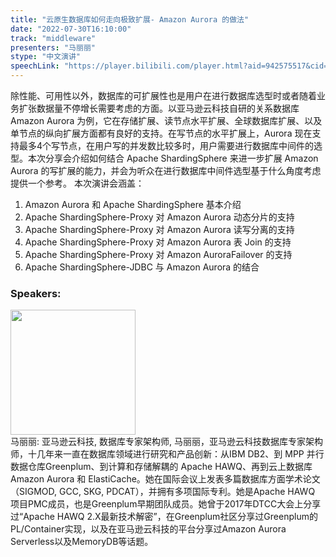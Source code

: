 ```yaml
---
title: "云原生数据库如何走向极致扩展- Amazon Aurora 的做法"
date: "2022-07-30T16:10:00"
track: "middleware"
presenters: "马丽丽"
stype: "中文演讲"
speechLink: "https://player.bilibili.com/player.html?aid=942575517&cid=817760221&page=1"
---
```

除性能、可用性以外，数据库的可扩展性也是用户在进行数据库选型时或者随着业务扩张数据量不停增长需要考虑的方面。以亚马逊云科技自研的关系数据库 Amazon Aurora 为例，它在存储扩展、读节点水平扩展、全球数据库扩展、以及单节点的纵向扩展方面都有良好的支持。在写节点的水平扩展上，Aurora 现在支持最多4个写节点，在用户写的并发数比较多时，用户需要进行数据库中间件的选型。本次分享会介绍如何结合 Apache ShardingSphere 来进一步扩展 Amazon Aurora 的写扩展的能力，并会为听众在进行数据库中间件选型基于什么角度考虑提供一个参考。
本次演讲会涵盖：
1. Amazon Aurora 和 Apache ShardingSphere 基本介绍
2. Apache ShardingSphere-Proxy 对 Amazon Aurora 动态分片的支持
3. Apache ShardingSphere-Proxy 对 Amazon Aurora 读写分离的支持
4. Apache ShardingSphere-Proxy 对 Amazon Aurora 表 Join 的支持
5. Apache ShardingSphere-Proxy 对 Amazon AuroraFailover 的支持
6. Apache ShardingSphere-JDBC 与 Amazon Aurora 的结合
 ### Speakers: 
 <img src="images/speaker/1200.png" width="200" /><br>马丽丽: 亚马逊云科技, 数据库专家架构师, 马丽丽，亚马逊云科技数据库专家架构师，十几年来一直在数据库领域进行研究和产品创新：从IBM DB2、到 MPP 并行数据仓库Greenplum、到计算和存储解耦的 Apache HAWQ、再到云上数据库 Amazon Aurora 和 ElastiCache。她在国际会议上发表多篇数据库方面学术论文（SIGMOD, GCC, SKG, PDCAT），并拥有多项国际专利。她是Apache HAWQ 项目PMC成员，也是Greenplum早期团队成员。她曾于2017年DTCC大会上分享过“Apache HAWQ 2.X最新技术解密”，在Greenplum社区分享过Greenplum的PL/Container实现，以及在亚马逊云科技的平台分享过Amazon Aurora Serverless以及MemoryDB等话题。

 
